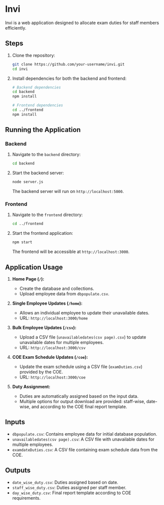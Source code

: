 # Invi

Invi is a web application designed to allocate exam duties for staff members efficiently.

## Steps

1. Clone the repository:

    ```bash
    git clone https://github.com/your-username/invi.git
    cd invi
    ```

2. Install dependencies for both the backend and frontend:

    ```bash
    # Backend dependencies
    cd backend
    npm install

    # Frontend dependencies
    cd ../frontend
    npm install
    ```

## Running the Application

### Backend

1. Navigate to the `backend` directory:

    ```bash
    cd backend
    ```

2. Start the backend server:

    ```bash
    node server.js
    ```

   The backend server will run on `http://localhost:5000`.

### Frontend

1. Navigate to the `frontend` directory:

    ```bash
    cd ../frontend
    ```

2. Start the frontend application:

    ```bash
    npm start
    ```

   The frontend will be accessible at `http://localhost:3000`.

## Application Usage

1. **Home Page (`/`):**  
   - Create the database and collections.  
   - Upload employee data from `dbpopulate.csv`.

2. **Single Employee Updates (`/home`):**  
   - Allows an individual employee to update their unavailable dates.  
   - URL: `http://localhost:3000/home`

3. **Bulk Employee Updates (`/csv`):**  
   - Upload a CSV file (`unavailabledates(csv page).csv`) to update unavailable dates for multiple employees.  
   - URL: `http://localhost:3000/csv`

4. **COE Exam Schedule Updates (`/coe`):**  
   - Update the exam schedule using a CSV file (`examDuties.csv`) provided by the COE.  
   - URL: `http://localhost:3000/coe`

5. **Duty Assignment:**  
   - Duties are automatically assigned based on the input data.  
   - Multiple options for output download are provided: staff-wise, date-wise, and according to the COE final report template.

## Inputs

- `dbpopulate.csv`: Contains employee data for initial database population.
- `unavailabledates(csv page).csv`: A CSV file with unavailable dates for multiple employees.
- `examdateDuties.csv`: A CSV file containing exam schedule data from the COE.

## Outputs

- `date_wise_duty.csv`: Duties assigned based on date.
- `staff_wise_duty.csv`: Duties assigned per staff member.
- `day_wise_duty.csv`: Final report template according to COE requirements.

